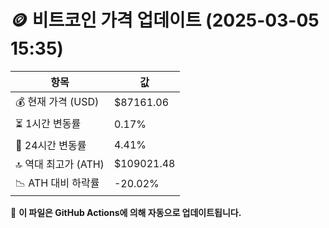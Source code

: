 # 🪙 비트코인 가격 업데이트 (2025-03-05 15:35)

| 항목                | 값 |
|--------------------|----------------|
| 💰 현재 가격 (USD) | $87161.06 |
| ⏳ 1시간 변동률    | 0.17% |
| 📆 24시간 변동률   | 4.41% |
| 🔝 역대 최고가 (ATH) | $109021.48 |
| 📉 ATH 대비 하락률 | -20.02% |

🔄 **이 파일은 GitHub Actions에 의해 자동으로 업데이트됩니다.**
